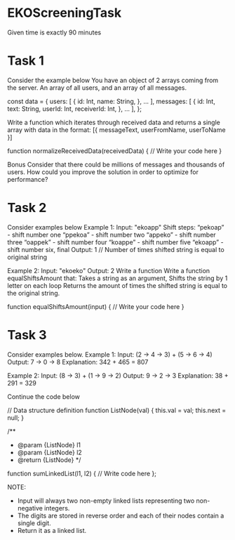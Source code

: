 # EKOScreeningTask

Given time is exactly 90 minutes

# Task 1
Consider the example below
You have an object of 2 arrays coming from the server. An array of all users, and an array of all messages.

const data = {
  users: [
    {
      id: Int,
      name: String,
    },
    ...
  ],
  messages: [
    {
      id: Int,
      text: String,
      userId: Int,
      receiverId: Int,
    },
    ...
  ],
};

Write a function which iterates through received data and returns a single array with data in the format: [{ messageText, userFromName, userToName }]

function normalizeReceivedData(receivedData) {
  // Write your code here
}

Bonus
Consider that there could be millions of messages and thousands of users. How could you improve the solution in order to optimize for performance?

# Task 2
Consider examples below
Example 1:
Input: "ekoapp"
Shift steps:
  “pekoap” - shift number one
  “ppekoa” - shift number two
  “appeko” - shift number three
  “oappek” - shift number four
  “koappe” - shift number five
  “ekoapp” - shift number six, final
Output: 1 // Number of times shifted string is equal to original string

Example 2:
Input: "ekoeko"
Output: 2
Write a function
Write a function equalShiftsAmount that:
Takes a string as an argument,
Shifts the string by 1 letter on each loop
Returns the amount of times the shifted string is equal to the original string.

function equalShiftsAmount(input) {
  // Write your code here
}

# Task 3
Consider examples below.
Example 1:
Input: (2 -> 4 -> 3) + (5 -> 6 -> 4)
Output: 7 -> 0 -> 8
Explanation: 342 + 465 = 807

Example 2:
Input: (8 -> 3) + (1 -> 9 -> 2)
Output: 9 -> 2 -> 3
Explanation: 38 + 291 = 329

Continue the code below

// Data structure definition
function ListNode(val) {
  this.val = val;
  this.next = null;
}

/**
 * @param {ListNode} l1
 * @param {ListNode} l2
 * @return {ListNode}
 */

function sumLinkedList(l1, l2) {
  // Write code here
};


NOTE:
- Input will always two non-empty linked lists representing two non-negative integers.
- The digits are stored in reverse order and each of their nodes contain a single digit.
- Return it as a linked list.


